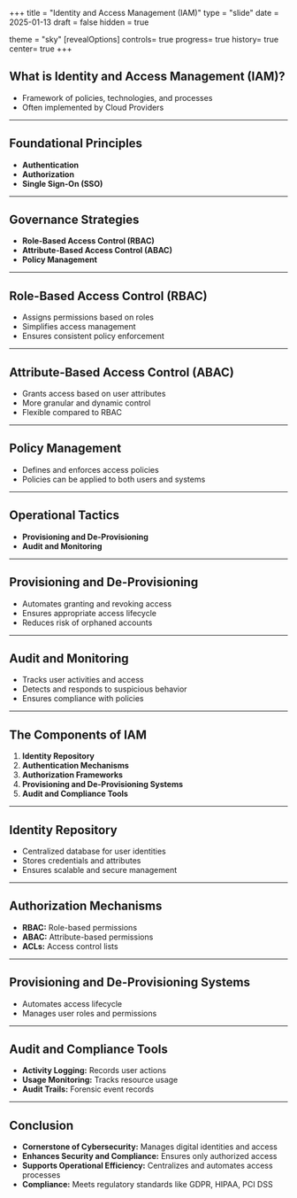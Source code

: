 +++
title = "Identity and Access Management (IAM)"
type = "slide"
date = 2025-01-13
draft = false
hidden = true

theme = "sky"
[revealOptions]
controls= true
progress= true
history= true
center= true
+++

## What is Identity and Access Management (IAM)?

- Framework of policies, technologies, and processes
- Often implemented by Cloud Providers

---

## Foundational Principles

- **Authentication**
- **Authorization**
- **Single Sign-On (SSO)**

---

## Governance Strategies

- **Role-Based Access Control (RBAC)**
- **Attribute-Based Access Control (ABAC)**
- **Policy Management**

---

## Role-Based Access Control (RBAC)

- Assigns permissions based on roles
- Simplifies access management
- Ensures consistent policy enforcement

---

## Attribute-Based Access Control (ABAC)

- Grants access based on user attributes
- More granular and dynamic control
- Flexible compared to RBAC

---

## Policy Management

- Defines and enforces access policies
- Policies can be applied to both users and systems

---

## Operational Tactics

- **Provisioning and De-Provisioning**
- **Audit and Monitoring**

---

## Provisioning and De-Provisioning

- Automates granting and revoking access
- Ensures appropriate access lifecycle
- Reduces risk of orphaned accounts

---

## Audit and Monitoring

- Tracks user activities and access
- Detects and responds to suspicious behavior
- Ensures compliance with policies

---

## The Components of IAM

1. **Identity Repository**
2. **Authentication Mechanisms**
3. **Authorization Frameworks**
4. **Provisioning and De-Provisioning Systems**
5. **Audit and Compliance Tools**

---

## Identity Repository

- Centralized database for user identities
- Stores credentials and attributes
- Ensures scalable and secure management

---

## Authorization Mechanisms

- **RBAC:** Role-based permissions
- **ABAC:** Attribute-based permissions
- **ACLs:** Access control lists

---

## Provisioning and De-Provisioning Systems

- Automates access lifecycle
- Manages user roles and permissions

---

## Audit and Compliance Tools

- **Activity Logging:** Records user actions
- **Usage Monitoring:** Tracks resource usage
- **Audit Trails:** Forensic event records

---
## Conclusion

- **Cornerstone of Cybersecurity:** Manages digital identities and access
- **Enhances Security and Compliance:** Ensures only authorized access
- **Supports Operational Efficiency:** Centralizes and automates access processes
- **Compliance:** Meets regulatory standards like GDPR, HIPAA, PCI DSS
